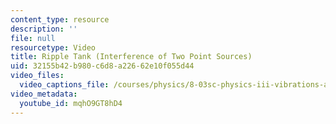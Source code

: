```yaml
---
content_type: resource
description: ''
file: null
resourcetype: Video
title: Ripple Tank (Interference of Two Point Sources)
uid: 32155b42-b980-c6d8-a226-62e10f055d44
video_files:
  video_captions_file: /courses/physics/8-03sc-physics-iii-vibrations-and-waves-fall-2016/part-iii-optics/lecture-21/copy_of_lecture-21-video/mqhO9GT8hD4.vtt
video_metadata:
  youtube_id: mqhO9GT8hD4
---
```

